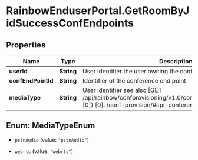 # RainbowEnduserPortal.GetRoomByJidSuccessConfEndpoints

## Properties

Name | Type | Description | Notes
------------ | ------------- | ------------- | -------------
**userId** | **String** | User identifier the user owning the confEndPoint | 
**confEndPointId** | **String** | Identifier of the conference end point | 
**mediaType** | **String** | User identifier see also [GET /api/rainbow/confprovisioning/v1.0/conferences/{confEndpointId}][0])  [0]: /conf-provision/#api-conferences-GetConference | 



## Enum: MediaTypeEnum


* `pstnAudio` (value: `"pstnAudio"`)

* `webrtc` (value: `"webrtc"`)




